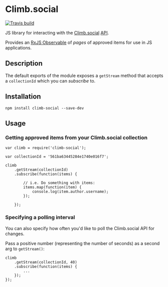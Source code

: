 # Climb.social

[![Travis build](https://img.shields.io/travis/Climb-social/climb-social.svg?style=flat-square)](https://travis-ci.org/Climb-social/climb-social)

JS library for interacting with the [Climb.social](http://climb.social/) [API](http://docs.climbsocial.apiary.io/).

Provides an [RxJS Observable](http://reactivex.io/) of _pages_ of approved items for use in JS applications.

## Description

The default exports of the module exposes a `getStream` method that accepts a `collectionId` which you can _subscribe_ to.

## Installation

    npm install climb-social --save-dev

## Usage

### Getting approved items from your Climb.social collection

    var climb = require('climb-social');

    var collectionId = '561ba63445284e1740e016f7';

    climb
        .getStream(collectionId)
        .subscribe(function(items) {

            // i.e. Do something with items:
            items.map(function(item) {
                console.log(item.author.username);
            });

        });

### Specifying a polling interval

You can also specify how often you'd like to poll the Climb.social API for changes.

Pass a positive number (representing the number of seconds) as a second arg to `getStream()`:

    climb
        .getStream(collectionId, 40)
        .subscribe(function(items) {
            ...
        });
    });
